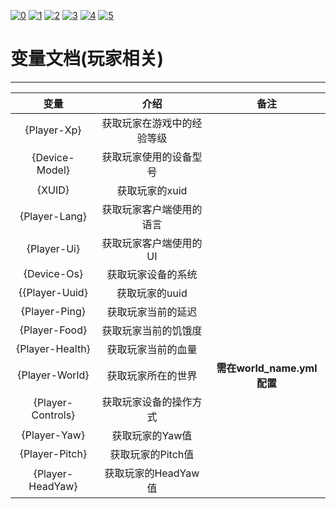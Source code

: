 [![0](https://img.shields.io/badge/%3C%3D-%E8%BF%94%E5%9B%9E-a?style=plastic&color=yellow)](.././README.md)
[![1](https://img.shields.io/badge/doc-%E9%85%8D%E7%BD%AE%E6%96%87%E4%BB%B6%E8%AF%B4%E6%98%8E-a?style=plastic&color=blue)](./config-info.md)
[![2](https://img.shields.io/badge/%E5%8F%98%E9%87%8F-%E6%96%87%E5%AD%97%E7%9B%B8%E5%85%B3-a?style=plastic&color=blue)](./text-variables.md)
[![3](https://img.shields.io/badge/%E5%8F%98%E9%87%8F-%E7%8E%A9%E5%AE%B6%E7%9B%B8%E5%85%B3-a?style=plastic)](./player-variables.md)
[![4](https://img.shields.io/badge/%E5%8F%98%E9%87%8F-%E6%9C%8D%E5%8A%A1%E5%99%A8%E7%9B%B8%E5%85%B3-a?style=plastic&color=blue)](./server-variables.md)
[![5](https://img.shields.io/badge/%E5%8F%98%E9%87%8F-%E6%94%AF%E6%8C%81%E7%9A%84%E6%8F%92%E4%BB%B6-a?style=plastic&color=blue)](./SupportPluginsVariables.md)
# **变量文档(玩家相关)**

---
|变量|介绍|备注|
|:-:|:-:|:-:|
|{Player-Xp}|获取玩家在游戏中的经验等级||
|{Device-Model}|获取玩家使用的设备型号||
|{XUID}|获取玩家的xuid||
|{Player-Lang}|获取玩家客户端使用的语言||
|{Player-Ui}|获取玩家客户端使用的UI||
|{Device-Os}|获取玩家设备的系统||
|{{Player-Uuid}|获取玩家的uuid||
|{Player-Ping}|获取玩家当前的延迟||
|{Player-Food}|获取玩家当前的饥饿度||
|{Player-Health}|获取玩家当前的血量||
|{Player-World}|获取玩家所在的世界|**需在world_name.yml配置**|
|{Player-Controls}|获取玩家设备的操作方式||
|{Player-Yaw}|获取玩家的Yaw值||
|{Player-Pitch}|获取玩家的Pitch值||
|{Player-HeadYaw}|获取玩家的HeadYaw值||